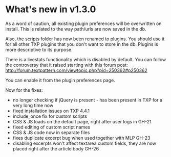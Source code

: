 What's new in v1.3.0
===

As a word of caution, all existing plugin preferences will be 
overwritten on install. This is related to the way path/urls are now 
saved in the db.

Also, the scripts folder has now been renamed to plugins. You should use
it for all other TXP plugins that you don't want to store in the db.
Plugins is more descriptive to its purpose.

There is a livestats functionality which is disabled by default. You
can follow the controversy that it raised starting with this forum post:
http://forum.textpattern.com/viewtopic.php?pid=250362#p250362

You can enable it from the plugin preferences page.

Now for the fixes:

* no longer checking if jQuery is present - has been present in TXP 
for a very long time now 
* fixed installation issues on TXP 4.4.1
* include_once fix for custom scripts
* CSS & JS loads on the default page, right after user logs in GH-21
* fixed editing of custom script names
* CSS & JS code now in separate files
* fixes duplicate excerpt bug when used together with MLP GH-23
* disabling excerpts won't affect textarea custom fields, they are now
  placed right after the article body GH-26
